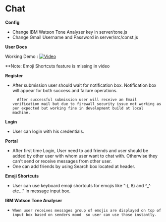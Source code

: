 # Chat
**Config**
* Change IBM Watson Tone Analyser key in server/tone.js
* Change Gmail Username and Password in server/src/const.js


**User Docs**

Working Demo : 
[![Video](https://img.youtube.com/vi/iTwP6v7hkYM/0.jpg)](https://www.youtube.com/watch?v=iTwP6v7hkYM)
  

**Note: Emoji Shortcuts feature is missing in video  

**Register**

*    After submission user should wait for notification box. Notification box will appear for both success and failure operations.

           After successful submission user will receive an Email verification mail but due to firewall security issue not working as per expected but working fine in development build at local machine.

**Login**

*    User can login with his credentials.

**Portal**

*    After first time Login, User need to add friends and user should be added by other user with whom user want to chat with. Otherwise they can't send or receive messages from other user. 
*   One can add friends by using Search box located at header.

**Emoji Shortcuts**

*    User can use keyboard emoji shortcuts for emojis like ":), 8) and ^\_^ etc..." in message input box.

**IBM Watson Tone Analyser**

*     When user receives messages group of emojis are displayed on top of input box based on senders mood  so user can use those instantly.
